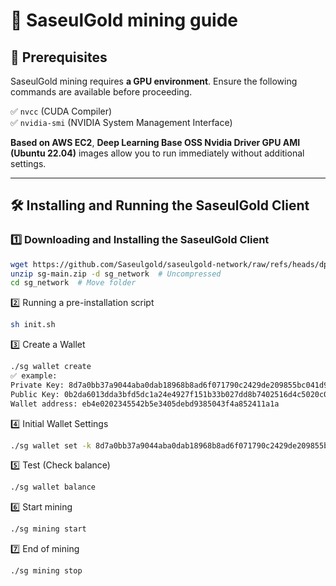 # 📌 SaseulGold mining guide

## 🔹 Prerequisites
SaseulGold mining requires **a GPU environment**. Ensure the following commands are available before proceeding.

✅ `nvcc` (CUDA Compiler)  
✅ `nvidia-smi` (NVIDIA System Management Interface)

**Based on AWS EC2**, **Deep Learning Base OSS Nvidia Driver GPU AMI (Ubuntu 22.04)** images allow you to run immediately without additional settings.

---

## 🛠️ Installing and Running the SaseulGold Client

### 1️⃣ Downloading and Installing the SaseulGold Client
```bash
wget https://github.com/Saseulgold/saseulgold-network/raw/refs/heads/dp.v0.3.4/sg-main.zip
unzip sg-main.zip -d sg_network  # Uncompressed
cd sg_network  # Move folder
```
2️⃣ Running a pre-installation script
```bash
sh init.sh
```
3️⃣ Create a Wallet
```bash
./sg wallet create
✅ example:
Private Key: 8d7a0bb37a9044aba0dab18968b8ad6f071790c2429de209855bc041d904833d
Public Key: 0b2da6013dda3bfd5dc1a24e4927f151b33b027dd8b7402516d4c5020c04fd18
Wallet address: eb4e0202345542b5e3405debd9385043f4a852411a1a
```
4️⃣ Initial Wallet Settings
```bash
./sg wallet set -k 8d7a0bb37a9044aba0dab18968b8ad6f071790c2429de209855bc041d904833d
```
5️⃣ Test (Check balance)
```bash
./sg wallet balance
```
6️⃣ Start mining
```bash
./sg mining start
```
7️⃣ End of mining
```bash
./sg mining stop
```
